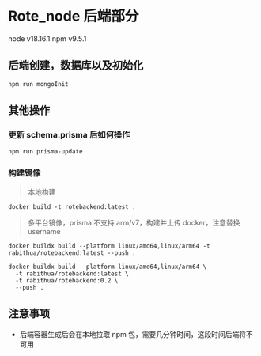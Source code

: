 # Rote_node 后端部分

node v18.16.1
npm v9.5.1

## 后端创建，数据库以及初始化

```
npm run mongoInit
```

## 其他操作

### 更新 schema.prisma 后如何操作

```
npm run prisma-update
```

### 构建镜像

> 本地构建

```
docker build -t rotebackend:latest .
```

> 多平台镜像，prisma 不支持 arm/v7，构建并上传 docker，注意替换 username

```
docker buildx build --platform linux/amd64,linux/arm64 -t rabithua/rotebackend:latest --push .

docker buildx build --platform linux/amd64,linux/arm64 \
  -t rabithua/rotebackend:latest \
  -t rabithua/rotebackend:0.2 \
  --push .
```

## 注意事项

- 后端容器生成后会在本地拉取 npm 包，需要几分钟时间，这段时间后端将不可用
